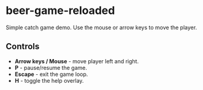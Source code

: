 # beer-game-reloaded

Simple catch game demo. Use the mouse or arrow keys to move the player.

## Controls

- **Arrow keys / Mouse** - move player left and right.
- **P** - pause/resume the game.
- **Escape** - exit the game loop.
- **H** - toggle the help overlay.
